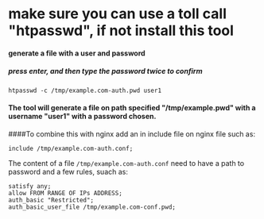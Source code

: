 # make sure you can use a toll call "htpasswd", if not install this tool


#### generate a file with a user and password 

##### press enter, and then type the password twice to confirm
```
htpasswd -c /tmp/example.com-auth.pwd user1 
```

#### The tool will generate a file on path specified "/tmp/example.pwd" with a username "user1" with a password chosen.


####To combine this with nginx add an in include file on nginx file such as:

```
include /tmp/example.com-auth.conf;
```

The content of a file `/tmp/example.com-auth.conf` need to have a path to password and a few rules, suach as:

```
satisfy any;
allow FROM RANGE OF IPs ADDRESS;
auth_basic "Restricted";
auth_basic_user_file /tmp/example.com-conf.pwd;
```
